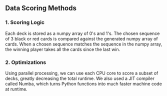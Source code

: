 ## Data Scoring Methods

### 1. Scoring Logic
Each deck is stored as a numpy array of 0's and 1's. The chosen sequence of 3 black or red cards is compared against the generated numpy array of cards. When a chosen sequence matches the sequence in the numpy array, the winning player takes all the cards since the last win.


### 2. Optimizations
Using parallel processing, we can use each CPU core to score a subset of decks, greatly decreasing the total runtime. We also used a JIT compiler called Numba, which turns Python functions into much faster machine code at runtime.